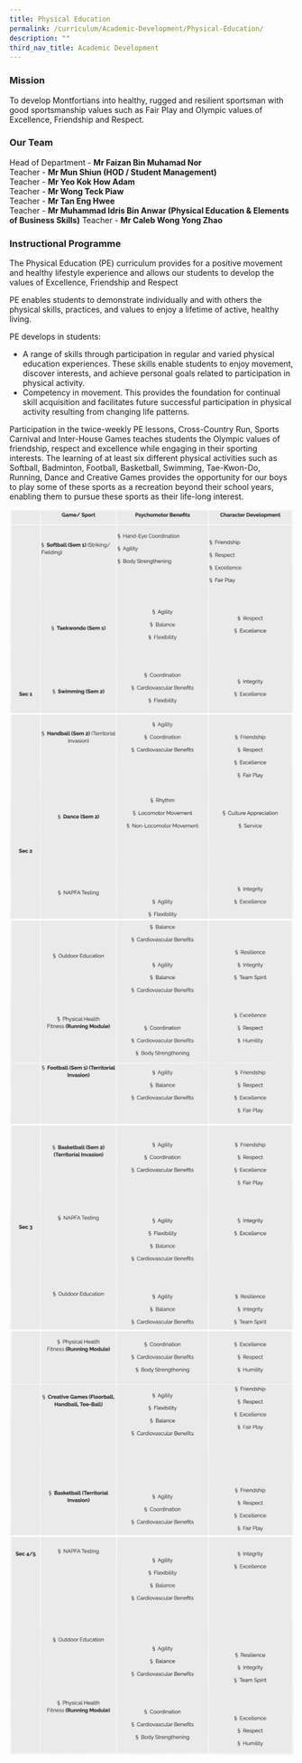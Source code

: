 ```yaml
---
title: Physical Education
permalink: /curriculum/Academic-Development/Physical-Education/
description: ""
third_nav_title: Academic Development
---
```

### Mission
  
To develop Montfortians into healthy, rugged and resilient sportsman with good sportsmanship values such as Fair Play and Olympic values of Excellence, Friendship and Respect.  

### Our Team

Head of Department - **Mr Faizan Bin Muhamad Nor**    
Teacher - **Mr Mun Shiun (HOD / Student Management)**    
Teacher - **Mr Yeo Kok How Adam**   
Teacher - **Mr Wong Teck Piaw**   
Teacher - **Mr Tan Eng Hwee**    
Teacher - **Mr Muhammad Idris Bin Anwar (Physical Education & Elements of Business Skills)**
Teacher - **Mr Caleb Wong Yong Zhao**

### Instructional Programme

The Physical Education (PE) curriculum provides for a positive movement and healthy lifestyle experience and allows our students to develop the values of Excellence, Friendship and Respect

PE enables students to demonstrate individually and with others the physical skills, practices, and values to enjoy a lifetime of active, healthy living.

PE develops in students:

*   A range of skills through participation in regular and varied physical education experiences. These skills enable students to enjoy movement, discover interests, and achieve personal goals related to participation in physical activity.
*   Competency in movement. This provides the foundation for continual skill acquisition and facilitates future successful participation in physical activity resulting from changing life patterns.

Participation in the twice-weekly PE lessons, Cross-Country Run, Sports Carnival and Inter-House Games teaches students the Olympic values of friendship, respect and excellence while engaging in their sporting interests. The learning of at least six different physical activities such as Softball, Badminton, Football, Basketball, Swimming, Tae-Kwon-Do, Running, Dance and Creative Games provides the opportunity for our boys to play some of these sports as a recreation beyond their school years, enabling them to pursue these sports as their life-long interest.

![](/images/pe1.png)
![](/images/pe2.png)
![](/images/pe3(1).png)
![](/images/pe4.png)
![](/images/pe5.png)
![](/images/pe6.png)
